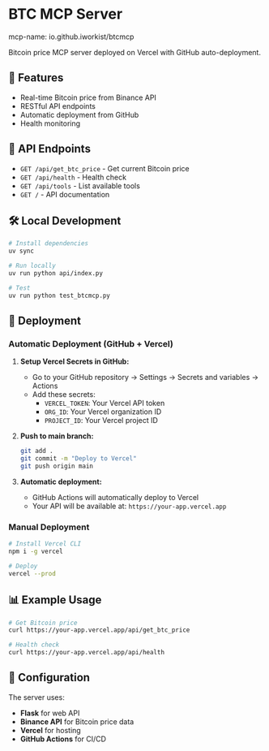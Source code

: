 # BTC MCP Server

mcp-name: io.github.iworkist/btcmcp

Bitcoin price MCP server deployed on Vercel with GitHub auto-deployment.

## 🚀 Features

- Real-time Bitcoin price from Binance API
- RESTful API endpoints
- Automatic deployment from GitHub
- Health monitoring

## 📡 API Endpoints

- `GET /api/get_btc_price` - Get current Bitcoin price
- `GET /api/health` - Health check
- `GET /api/tools` - List available tools
- `GET /` - API documentation

## 🛠️ Local Development

```bash
# Install dependencies
uv sync

# Run locally
uv run python api/index.py

# Test
uv run python test_btcmcp.py
```

## 🚀 Deployment

### Automatic Deployment (GitHub + Vercel)

1. **Setup Vercel Secrets in GitHub:**
   - Go to your GitHub repository → Settings → Secrets and variables → Actions
   - Add these secrets:
     - `VERCEL_TOKEN`: Your Vercel API token
     - `ORG_ID`: Your Vercel organization ID
     - `PROJECT_ID`: Your Vercel project ID

2. **Push to main branch:**
   ```bash
   git add .
   git commit -m "Deploy to Vercel"
   git push origin main
   ```

3. **Automatic deployment:**
   - GitHub Actions will automatically deploy to Vercel
   - Your API will be available at: `https://your-app.vercel.app`

### Manual Deployment

```bash
# Install Vercel CLI
npm i -g vercel

# Deploy
vercel --prod
```

## 📊 Example Usage

```bash
# Get Bitcoin price
curl https://your-app.vercel.app/api/get_btc_price

# Health check
curl https://your-app.vercel.app/api/health
```

## 🔧 Configuration

The server uses:
- **Flask** for web API
- **Binance API** for Bitcoin price data
- **Vercel** for hosting
- **GitHub Actions** for CI/CD